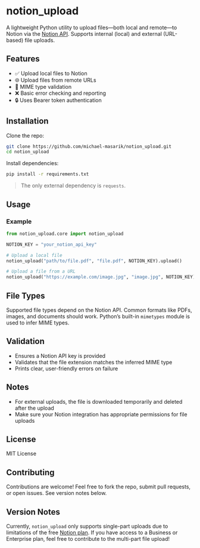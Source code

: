 # notion_upload

A lightweight Python utility to upload files—both local and remote—to Notion via the [Notion API](https://developers.notion.com/). Supports internal (local) and external (URL-based) file uploads.

## Features

* ✅ Upload local files to Notion
* 🌐 Upload files from remote URLs
* 📁 MIME type validation
* ❌ Basic error checking and reporting
* 🔒 Uses Bearer token authentication



## Installation

Clone the repo:

```bash
git clone https://github.com/michael-masarik/notion_upload.git
cd notion_upload
```

Install dependencies:

```bash
pip install -r requirements.txt
```

> The only external dependency is `requests`.



## Usage

### Example

```python
from notion_upload.core import notion_upload

NOTION_KEY = "your_notion_api_key"

# Upload a local file
notion_upload("path/to/file.pdf", "file.pdf", NOTION_KEY).upload()

# Upload a file from a URL
notion_upload("https://example.com/image.jpg", "image.jpg", NOTION_KEY).upload()
```



## File Types

Supported file types depend on the Notion API. Common formats like PDFs, images, and documents should work. Python’s built-in `mimetypes` module is used to infer MIME types.



## Validation

* Ensures a Notion API key is provided
* Validates that the file extension matches the inferred MIME type
* Prints clear, user-friendly errors on failure



## Notes

* For external uploads, the file is downloaded temporarily and deleted after the upload
* Make sure your Notion integration has appropriate permissions for file uploads



## License

MIT License



## Contributing

Contributions are welcome! Feel free to fork the repo, submit pull requests, or open issues. See version notes below.



## Version Notes

Currently, `notion_upload` only supports single-part uploads due to limitations of the free [Notion plan](https://www.notion.com/pricing).
If you have access to a Business or Enterprise plan, feel free to contribute to the multi-part file upload!
